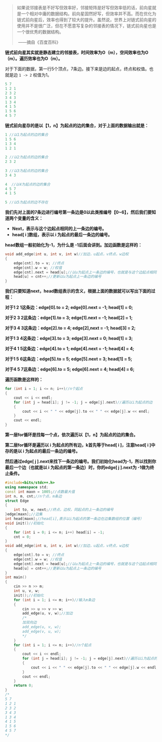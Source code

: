 > 如果说邻接表是不好写但效率好，邻接矩阵是好写但效率低的话，前向星就是一个相对中庸的数据结构。前向星固然好写，但效率并不高。而在优化为链式前向星后，效率也得到了较大的提升。虽然说，世界上对链式前向星的使用并不是很广泛，但在不愿意写复杂的邻接表的情况下，链式前向星也是一个很优秀的数据结构。                 						
>
> ​							——摘自《百度百科》                                                                                                                                                

**链式前向星其实就是静态建立的邻接表，时间效率为O（m），空间效率也为O（m）。遍历效率也为O（m）。**

对于下面的数据，第一行5个顶点，7条边。接下来是边的起点，终点和权值。也就是边 `1 -> 2` 权值为1。

```cpp
5 7
1 2 1
2 3 2
3 4 3
1 3 4
4 1 5
1 5 6
4 5 7
```

**链式前向星存的是以【1，n】为起点的边的集合，对于上面的数据输出就是：**

```cpp
1 //以1为起点的边的集合
1 5 6
1 3 4
1 2 1
 
2 //以2为起点的边的集合
2 3 2
 
3 //以3为起点的边的集合
3 4 3
 
4  //以4为起点的边的集合
4 5 7
4 1 5
 
5 //以5为起点的边不存在
```

**我们先对上面的7条边进行编号第一条边是0以此类推编号【0~6】，然后我们要知道两个变量的含义：**

- **Next，表示与这个边起点相同的上一条边的编号。**
- **head[ i ]数组，表示以 i 为起点的最后一条边的编号。**

 **head数组一般初始化为-1，为什么是 -1后面会讲到。加边函数是这样的：**

```cpp
void add_edge(int u, int v, int w)//加边，u起点，v终点，w边权
{
    edge[cnt].to = v; //终点
    edge[cnt].w = w; //权值
    edge[cnt].next = head[u];//以u为起点上一条边的编号，也就是与这个边起点相同的上一条边的编号
    head[u] = cnt++;//更新以u为起点上一条边的编号
}
```

**我们只要知道next，head数组表示的含义，根据上面的数据就可以写出下面的过程：**

**对于1 2 1这条边：edge[0].to = 2;   edge[0].next = -1;    head[1] = 0;**

**对于2 3 2这条边：edge[1].to = 3;   edge[1].next = -1;    head[2] = 1;**

**对于3 4 3这条边：edge[2].to = 4;   edge[2],next = -1;    head[3] = 2;**

**对于1 3 4这条边：edge[3].to = 3;   edge[3].next = 0;    head[1] = 3;**

**对于4 1 5这条边：edge[4].to = 1;   edge[4].next = -1;    head[4] = 4;**

**对于1 5 6这条边：edge[5].to = 5;   edge[5].next = 3;    head[1] = 5;**

**对于4 5 7这条边：edge[6].to = 5;   edge[6].next = 4;    head[4] = 6;**

**遍历函数是这样的：**

```cpp
for (int i = 1; i <= n; i++)//n个起点
{
    cout << i << endl;
    for (int j = head[i]; j != -1; j = edge[j].next)//遍历以i为起点的边
    {
        cout << i << " " << edge[j].to << " " << edge[j].w << endl;
    }
    cout << endl;
}
```

**第一层for循环是找每一个点，依次遍历以【1，n】为起点的边的集合。**

**第二层for循环是遍历以 i 为起点的所有边，k首先等于head[ i ]，注意head[ i ]中存的是以 i 为起点的最后一条边的编号。**

**然后通过edge[ j ].next来找下一条边的编号。我们初始化head为-1，所以找到你最后一个边（也就是以 i 为起点的第一条边）时，你的edge[ j ].next为 -1做为终止条件。**

```cpp
#include<bits/stdc++.h>
using namespace std;
const int maxn = 1005;//点数最大值
int n, m, cnt;//n个点，m条边
struct Edge
{
    int to, w, next;//终点，边权，同起点的上一条边的编号
}edge[maxn];//边集
int head[maxn];//head[i],表示以i为起点的第一条边在边集数组的位置（编号）
void init()//初始化
{
    for (int i = 0; i <= n; i++) head[i] = -1;
    cnt = 0;
}
void add_edge(int u, int v, int w)//加边，u起点，v终点，w边权
{
    edge[cnt].to = v; //终点
    edge[cnt].w = w; //权值
    edge[cnt].next = head[u];//以u为起点上一条边的编号，也就是与这个边起点相同的上一条边的编号
    head[u] = cnt++;//更新以u为起点上一条边的编号
}
int main()
{
    cin >> n >> m;
    int u, v, w;
    init();//初始化
    for (int i = 1; i <= m; i++)//输入m条边
    {
        cin >> u >> v >> w;
        add_edge(u, v, w);//加边
        /*
        加双向边
        add_edge(u, v, w);
        add_edge(v, u, w);
        */
    }
    for (int i = 1; i <= n; i++)//n个起点
    {
        cout << i << endl;
        for (int j = head[i]; j != -1; j = edge[j].next)//遍历以i为起点的边
        {
            cout << i << " " << edge[j].to << " " << edge[j].w << endl;
        }
        cout << endl;
    }
    return 0;
}
/*
5 7
1 2 1
2 3 2
3 4 3
1 3 4
4 1 5
1 5 6
4 5 7
*/
```
